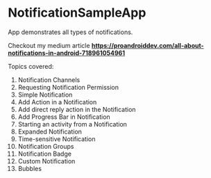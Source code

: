 # NotificationSampleApp
App demonstrates all types of notifications.

Checkout my medium article **https://proandroiddev.com/all-about-notifications-in-android-718961054961**

Topics covered:
1.  Notification Channels
2.  Requesting Notification Permission
3.  Simple Notification
4.  Add Action in a Notification
5.  Add direct reply action in the Notification
6.  Add Progress Bar in Notification
7.  Starting an activity from a Notification
8.  Expanded Notification
9.  Time-sensitive Notification
10. Notification Groups
11. Notification Badge
12. Custom Notification
13. Bubbles
